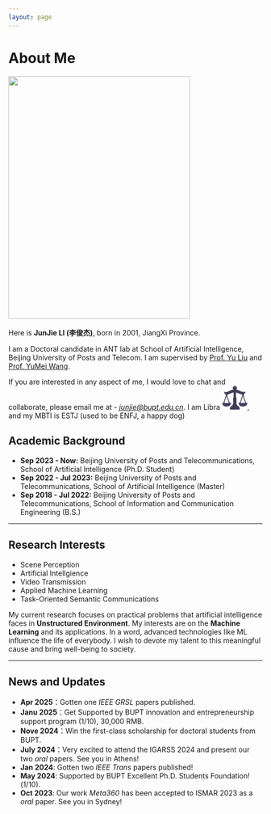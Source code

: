 ```yaml
---
layout: page
---
```


# About Me

<img src="https://junjieli0830.github.io/junjie_intro.jpg" class="floatpic" width="360" height="480">

Here is **JunJie LI (李俊杰)**, born in 2001, JiangXi Province.

I am a Doctoral candidate in ANT lab at School of Artificial Intelligence, Beijing University of Posts and Telecom. I am supervised by [Prof. Yu Liu](https://ai.bupt.edu.cn/szdw/szyl/znxxgcx/5.htm#) and [Prof. YuMei Wang](https://ai.bupt.edu.cn/szdw/szyl/znxxgcx/3.htm).

If you are interested in any aspect of me, I would love to chat and collaborate, please email me at - *junjie@bupt.edu.cn*. I am Libra <img src="images/libra.png" alt="Libra" width="50px">, and my MBTI is ESTJ (used to be ENFJ, a happy dog)

## Academic Background

- **Sep 2023 - Now:** Beijing University of Posts and Telecommunications, School of Artificial Intelligence (Ph.D. Student)
- **Sep 2022 - Jul 2023:** Beijing University of Posts and Telecommunications, School of Artificial Intelligence (Master)
- **Sep 2018 - Jul 2022:** Beijing University of Posts and Telecommunications, School of Information and Communication Engineering (B.S.)

---

## Research Interests

- Scene Perception
- Artificial Intellgience
- Video Transmission
- Applied Machine Learning
- Task-Oriented Semantic Communications

My current research focuses on practical problems that artificial intelligence faces in **Unstructured Environment**. My interests are on the **Machine Learning** and its applications. In a word, advanced technologies like ML influence the life of everybody.  I wish to devote my talent to this meaningful cause and bring well-being to society.

---

## News and Updates

- **Apr 2025**：Gotten one *IEEE GRSL* papers published.
- **Janu 2025**：Get Supported by BUPT innovation and entrepreneurship support program (1/10), 30,000 RMB.
- **Nove 2024**：Win the first-class scholarship for doctoral students from BUPT.
- **July 2024**：Very excited to attend the IGARSS 2024 and present our two *oral* papers. See you in Athens!
- **Jan 2024**: Gotten two *IEEE Trans* papers published!
- **May 2024**: Supported by BUPT Excellent Ph.D. Students Foundation!(1/10).
- **Oct 2023**: Our work *Meta360* has been accepted to ISMAR 2023 as a *oral* paper. See you in Sydney!

